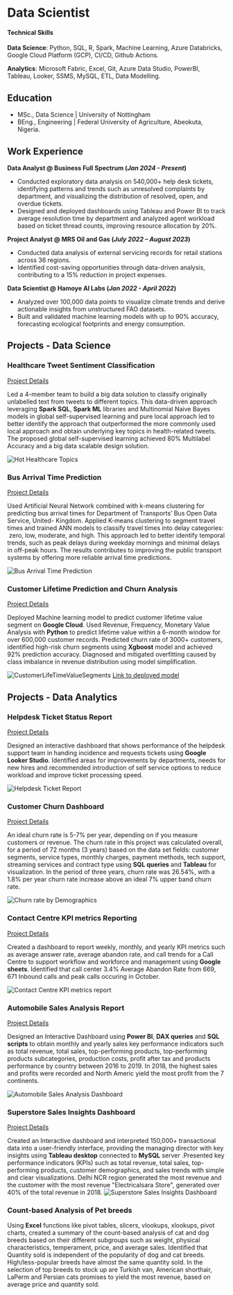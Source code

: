 
# Data Scientist

#### Technical Skills 
**Data Science**: Python, SQL, R, Spark, Machine Learning, Azure Databricks, Google Cloud Platform (GCP), CI/CD, Github Actions.

**Analytics**: Microsoft Fabric, Excel, Git, Azure Data Studio, PowerBI, Tableau, Looker, SSMS, MySQL, ETL, Data Modelling.


## Education
- MSc., Data Science | University of Nottingham
- BEng., Engineering | Federal University of Agriculture, Abeokuta, Nigeria.

## Work Experience
**Data Analyst @ Business Full Spectrum (_Jan 2024 - Present_)**
  - Conducted exploratory data analysis on 540,000+ help desk tickets, identifying patterns and trends such as unresolved complaints by department, and visualizing the distribution of resolved, open, and overdue tickets.
  - Designed and deployed dashboards using Tableau and Power BI to track average resolution time by department and analyzed agent workload based on ticket thread counts, improving resource allocation by 20%.
    
**Project Analyst @ MRS Oil and Gas (_July 2022 – August 2023_)**
  - Conducted data analysis of external servicing records for retail stations across 36 regions.
  - Identified cost-saving opportunities through data-driven analysis, contributing to a 15% reduction in project expenses. 

**Data Scientist @ Hamoye AI Labs  (_Jan 2022 - April 2022_)**
  - Analyzed over 100,000 data points to visualize climate trends and derive actionable insights from unstructured FAO datasets.
  - Built and validated machine learning models with up to 90% accuracy, forecasting ecological footprints and energy consumption. 


## Projects - Data Science

### Healthcare Tweet Sentiment Classification
[Project Details](https://github.com/helen-oy/Big-Data-Analytics-projects)

Led a 4-member team to build a big data solution to classify originally  unlabelled text from tweets to different topics. This data-driven approach leveraging **Spark SQL**, **Spark ML** libraries and Multinomial Naive Bayes models in global self-supervised learning and pure local approach led to better identify the approach that outperformed the more commonly used local approach and obtain underlying key topics in health-related tweets. The proposed global self-supervised learning achieved 80% Multilabel Accuracy and a big data scalable design solution.

![Hot Healthcare Topics](imgfolder/tweetsPicture.png)


### Bus Arrival Time Prediction
[Project Details](https://github.com/helen-oy/Transport-Data-Analysis-Big-data-project-)

Used Artificial Neural Network combined with k-means clustering for predicting bus arrival times for Department of Transports’ Bus Open Data Service, United- Kingdom. Applied K-means clustering to segment travel times and trained ANN models to classify travel times into delay categories:  zero, low, moderate, and high. This approach led to better identify temporal trends, such as peak delays during weekday mornings and minimal delays in off-peak hours. The results contributes to improving the public transport systems by offering more reliable arrival time predictions.

![Bus Arrival Time Prediction](imgfolder/CDM-predicting-bus-arrival-time-at-21-st-bus-stop-station.png)

### Customer Lifetime Prediction and Churn Analysis
[Project Details](https://github.com/helen-oy/Customer_Lifetime_Value_ML_Model)

Deployed Machine learning model to predict customer lifetime value segment on **Google Cloud**. Used Revenue, Frequency, Monetary Value Analysis with  **Python** to predict lifetime value within a 6-month window for over 600,000 customer records. Predicted churn rate of 3000+ customers, identified high-risk churn segments using **Xgboost** model and  achieved 92% prediction accuracy. Diagnosed and mitigated overfitting caused by class imbalance in revenue distribution using model simplification.

![CustomerLifeTimeValueSegments](imgfolder/clvprediction.png) [Link to deployed model]()


## Projects - Data Analytics

### Helpdesk Ticket Status Report
[Project Details](https://lookerstudio.google.com/reporting/2b302444-1d67-4be8-a9e2-ae1bdabfb073)

Designed an interactive dashboard that shows performance of the helpdesk support team in handing incidence and requests tickets using **Google Looker Studio**. Identified areas for improvements by departments, needs for new hires and recommended introduction of self service options to reduce workload and improve ticket processing speed.

![Helpdesk Ticket Report](imgfolder/Helpdesk_ticket_Looker_Report.jpg)


### Customer Churn Dashboard
[Project Details](https://public.tableau.com/app/profile/helen.soremekun/viz/Tableau_Telco_customer_churn/Churn_Rate_TrendsPatterns?publish=yes)

An ideal churn rate is 5-7% per year, depending on if you measure customers or revenue. The churn rate in this project was calculated overall, for a period of 72 months (3 years) based on the data set fields: customer segments, service types, monthly charges, payment methods, tech support, streaming services and contract type using **SQL queries** and **Tableau** for visualization. In the period of three years, churn rate was 26.54%, with  a 1.8% per year churn rate increase above an ideal 7% upper band churn rate.

![Churn rate by Demographics](imgfolder/Churn_Rate_Trends&Patterns.png)


### Contact Centre KPI metrics Reporting
[Project Details](https://docs.google.com/spreadsheets/d/1C1dyJY6WyH9LOfsDYhYvVm60t2eqBTHzQCTRJGB4S2M/edit?gid=34913950#gid=34913950)

Created a dashboard to report weekly, monthly, and yearly KPI metrics such as average answer rate, average abandon rate, and call trends for a Call Centre to support workflow and workforce and management using **Google sheets**. Identified that call center 3.4% Average Abandon Rate from 669, 671 Inbound calls and peak calls occuring in October.

![Contact Centre KPI metrics report](imgfolder/CallCenter_KPI'sDashboard.jpg)


### Automobile Sales Analysis Report
[Project Details](https://app.powerbi.com/view?r=eyJrIjoiMjc4YzFmOTMtMTY2MC00YTYyLTlhNTMtNWFmOGEwMGJjMmQwIiwidCI6ImNlZWI4M2FiLTMzOTItNGViYy05ZWYxLTNmYTc2YmYzYzI0MiJ9
 )
 
Designed an Interactive Dashboard using **Power BI**, **DAX queries** and **SQL** **scripts** to obtain monthly and yearly sales key performance indicators such as total revenue, total sales, top-performing products, top-performing products subcategories, production costs, profit after tax and products performance by country between 2016 to 2019. In 2018, the highest sales and profits were recorded and North Americ yield the most profit from the 7 continents.

![Automobile Sales Analysis Dashboard](imgfolder/AutomobileSalesAnalysisReport.jpg)


### Superstore Sales Insights Dashboard
[Project Details](https://public.tableau.com/app/profile/helen.soremekun/viz/tableauproject_sales_insight/Dashboard1?publish=yes)

Created an Interactive dashboard and interpreted 150,000+  transactional data into a user-friendly interface, providing the managing director with key insights using **Tableau desktop** connected to **MySQL** server .Presented key performance indicators (KPIs) such as total revenue, total sales, top-performing products, customer demographics, and sales trends with simple and clear visualizations. Delhi NCR region generated the most revenue and the customer with the most revenue "Electricalsara Store", generated over 40% of the total revenue in 2018. 
![Superstore Sales Insights Dashboard](imgfolder/StationerySuperstoreDashboard.png)

### Count-based Analysis of Pet breeds 
Using **Excel** functions like pivot tables, slicers, vlookups, xlookups, pivot charts, created a summary of the count-based analysis of cat and dog breeds based on their different subgroups such as weight, physical characteristics, temperament, price, and average sales. Identified that Quantity sold is independent of the popularity of dog and cat breeds. High/less-popular breeds have almost the same quantity sold. In the selection of top breeds to stock up are Turkish van, American shorthair, LaPerm and Persian cats promises to yield the most revenue, based on average price and quantity sold.
 








